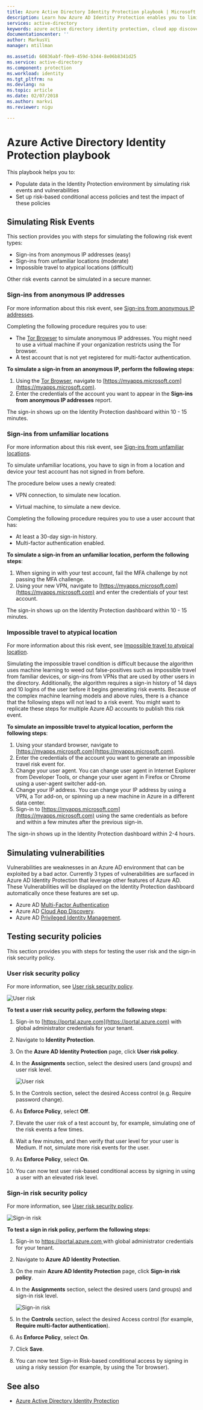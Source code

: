 ```yaml
---
title: Azure Active Directory Identity Protection playbook | Microsoft Docs
description: Learn how Azure AD Identity Protection enables you to limit the ability of an attacker to exploit a compromised identity or device and to secure an identity or a device that was previously suspected or known to be compromised.
services: active-directory
keywords: azure active directory identity protection, cloud app discovery, managing applications, security, risk, risk level, vulnerability, security policy
documentationcenter: ''
author: MarkusVi
manager: mtillman

ms.assetid: 60836abf-f0e9-459d-b344-8e06b8341d25
ms.service: active-directory
ms.component: protection
ms.workload: identity
ms.tgt_pltfrm: na
ms.devlang: na
ms.topic: article
ms.date: 02/07/2018
ms.author: markvi
ms.reviewer: nigu

---
```

# Azure Active Directory Identity Protection playbook

This playbook helps you to:

* Populate data in the Identity Protection environment by simulating risk events and vulnerabilities
* Set up risk-based conditional access policies and test the impact of these policies


## Simulating Risk Events

This section provides you with steps for simulating the following risk event types:

* Sign-ins from anonymous IP addresses (easy)
* Sign-ins from unfamiliar locations (moderate)
* Impossible travel to atypical locations (difficult)

Other risk events cannot be simulated in a secure manner.

### Sign-ins from anonymous IP addresses

For more information about this risk event, see [Sign-ins from anonymous IP addresses](active-directory-reporting-risk-events.md#sign-ins-from-anonymous-ip-addresses). 

Completing the following procedure requires you to use:

- The [Tor Browser](https://www.torproject.org/projects/torbrowser.html.en) to simulate anonymous IP addresses. You might need to use a virtual machine if your organization restricts using the Tor browser.
- A test account that is not yet registered for multi-factor authentication.

**To simulate a sign-in from an anonymous IP, perform the following steps**:

1. Using the [Tor Browser](https://www.torproject.org/projects/torbrowser.html.en), navigate to [https://myapps.microsoft.com](https://myapps.microsoft.com).   
2. Enter the credentials of the account you want to appear in the **Sign-ins from anonymous IP addresses** report.

The sign-in shows up on the Identity Protection dashboard within 10 - 15 minutes. 

### Sign-ins from unfamiliar locations

For more information about this risk event, see [Sign-ins from unfamiliar locations](active-directory-reporting-risk-events.md#sign-in-from-unfamiliar-locations). 

To simulate unfamiliar locations, you have to sign in from a location and device your test account has not signed in from before.

The procedure below uses a newly created:

- VPN connection, to simulate new location.

- Virtual machine, to simulate a new device.

Completing the following procedure requires you to use a user account that has:

- At least a 30-day sign-in history.
- Multi-factor authentication enabled.


**To simulate a sign-in from an unfamiliar location, perform the following steps**:

1. When signing in with your test account, fail the MFA challenge by not passing the MFA challenge.
2. Using your new VPN, navigate to [https://myapps.microsoft.com](https://myapps.microsoft.com) and enter the credentials of your test account.
   

The sign-in shows up on the Identity Protection dashboard within 10 - 15 minutes.

### Impossible travel to atypical location

For more information about this risk event, see [Impossible travel to atypical location](active-directory-reporting-risk-events.md#impossible-travel-to-atypical-locations). 

Simulating the impossible travel condition is difficult because the algorithm uses machine learning to weed out false-positives such as impossible travel from familiar devices, or sign-ins from VPNs that are used by other users in the directory. Additionally, the algorithm requires a sign-in history of 14 days and 10 logins of the user before it begins generating risk events. Because of the complex machine learning models and above rules, there is a chance that the following steps will not lead to a risk event. You might want to replicate these steps for multiple Azure AD accounts to publish this risk event.


**To simulate an impossible travel to atypical location, perform the following steps**:

1. Using your standard browser, navigate to [https://myapps.microsoft.com](https://myapps.microsoft.com).  
2. Enter the credentials of the account you want to generate an impossible travel risk event for.
3. Change your user agent. You can change user agent in Internet Explorer from Developer Tools, or change your user agent in Firefox or Chrome using a user-agent switcher add-on.
4. Change your IP address. You can change your IP address by using a VPN, a Tor add-on, or spinning up a new machine in Azure in a different data center.
5. Sign-in to [https://myapps.microsoft.com](https://myapps.microsoft.com) using the same credentials as before and within a few minutes after the previous sign-in.

The sign-in shows up in the Identity Protection dashboard within 2-4 hours.

## Simulating vulnerabilities
Vulnerabilities are weaknesses in an Azure AD environment that can be exploited by a bad actor. Currently 3 types of vulnerabilities are surfaced in Azure AD Identity Protection that leverage other features of Azure AD. These Vulnerabilities will be displayed on the Identity Protection dashboard automatically once these features are set up.

* Azure AD [Multi-Factor Authentication](authentication/multi-factor-authentication.md)
* Azure AD [Cloud App Discovery](manage-apps/cloud-app-discovery.md).
* Azure AD [Privileged Identity Management](active-directory-privileged-identity-management-configure.md). 


## Testing security policies

This section provides you with steps for testing the user risk and the sign-in risk security policy.


### User risk security policy

For more information, see [User risk security policy](active-directory-identityprotection.md#user-risk-security-policy).

![User risk](./media/active-directory-identityprotection-playbook/02.png "Playbook")


**To test a user risk security policy, perform the following steps**:

1. Sign-in to [https://portal.azure.com](https://portal.azure.com) with global administrator credentials for your tenant.
2. Navigate to **Identity Protection**. 
3. On the **Azure AD Identity Protection** page, click **User risk policy**.
4. In the **Assignments** section, select the desired users (and groups) and user risk level.

    ![User risk](./media/active-directory-identityprotection-playbook/03.png "Playbook")

5. In the Controls section, select the desired Access control (e.g. Require password change).
5. As **Enforce Policy**, select **Off**.
6. Elevate the user risk of a test account by, for example, simulating one of the risk events a few times.
7. Wait a few minutes, and then verify that user level for your user is Medium. If not, simulate more risk events for the user.
8. As **Enforce Policy**, select **On**.
9. You can now test user risk-based conditional access by signing in using a user with an elevated risk level.
    
    

### Sign-in risk security policy

For more information, see [User risk security policy](active-directory-identityprotection.md#user-risk-security-policy).

![Sign-in risk](./media/active-directory-identityprotection-playbook/01.png "Playbook")


**To test a sign in risk policy, perform the following steps:**

1. Sign-in to [https://portal.azure.com ](https://portal.azure.com) with global administrator credentials for your tenant.

2. Navigate to **Azure AD Identity Protection**.

3. On the main **Azure AD Identity Protection** page, click **Sign-in risk policy**. 

4. In the **Assignments** section, select the desired users (and groups) and sign-in risk level.

    ![Sign-in risk](./media/active-directory-identityprotection-playbook/04.png "Playbook")


5. In the **Controls** section, select the desired Access control (for example, **Require multi-factor authentication**). 

6. As **Enforce Policy**, select **On**.

7. Click **Save**.

8. You can now test Sign-in Risk-based conditional access by signing in using a risky session (for example, by using the Tor browser). 

 




## See also

- [Azure Active Directory Identity Protection](active-directory-identityprotection.md)

